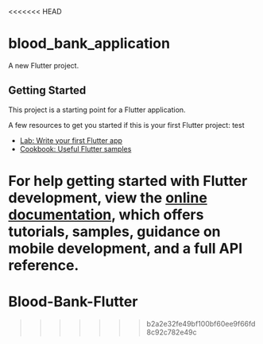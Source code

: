 <<<<<<< HEAD
# blood_bank_application

A new Flutter project.

## Getting Started

This project is a starting point for a Flutter application.

A few resources to get you started if this is your first Flutter project:
test
- [Lab: Write your first Flutter app](https://docs.flutter.dev/get-started/codelab)
- [Cookbook: Useful Flutter samples](https://docs.flutter.dev/cookbook)

For help getting started with Flutter development, view the
[online documentation](https://docs.flutter.dev/), which offers tutorials,
samples, guidance on mobile development, and a full API reference.
=======
# Blood-Bank-Flutter
>>>>>>> b2a2e32fe49bf100bf60ee9f66fd8c92c782e49c
